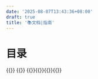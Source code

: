 ```yaml
---
date: '2025-08-07T13:43:36+08:00'
draft: true
title: '📚文档|指南'
---
```



# 目录
{{<cards>}} {{<card link="../guide/java" title="Java笔记" icon="document-duplicate">}} {{<card link="../guide/web" title="Web学习" icon="document-duplicate">}}{{<card link="../guide/spring" title="Spring笔记" icon="document-duplicate">}}{{<card link="../guide/front" title="前端" icon="document-duplicate">}}{{</cards>}}